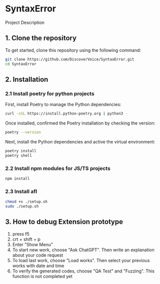 # SyntaxError

Project Description

## 1. Clone the repository

To get started, clone this repository using the following command:

```bash
git clone https://github.com/DiscoverVoice/SyntaxError.git
cd SyntaxError
```

## 2. Installation

### 2.1 Install poetry for python projects

First, install Poetry to manage the Python dependencies:

```bash
curl -sSL https://install.python-poetry.org | python3 -
```

Once installed, confirmed the Poetry installation by checking the version:

```bash
poetry --version
```

Next, install the Python dependencies and active the virtual environment:

```bash
poetry install
poetry shell
```

### 2.2 Install npm modules for JS/TS projects

```bash
npm install
```

### 2.3 Install afl

```bash
chmod +x ./setup.sh
sudo ./setup.sh
```

## 3. How to debug Extension prototype

1. press f5
2. crt + shift + p
3. Enter "Show Menu"
4. To start new work, choose "Ask ChatGPT". Then write an explanation about your code request
5. To load last work, choose "Load works". Then select your previous works with date and time
6. To verify the generated codes, choose "QA Test" and "Fuzzing". This function is not completed yet
